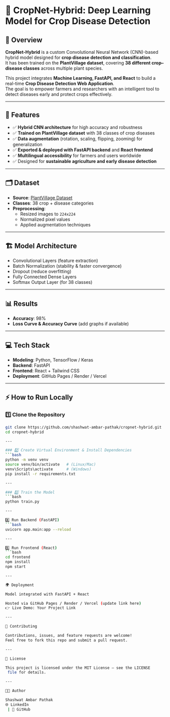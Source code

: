 # 🌱 CropNet-Hybrid: Deep Learning Model for Crop Disease Detection

## 📌 Overview
**CropNet-Hybrid** is a custom Convolutional Neural Network (CNN)-based hybrid model designed for **crop disease detection and classification**.  
It has been trained on the **PlantVillage dataset**, covering **38 different crop–disease classes** across multiple plant species.  

This project integrates **Machine Learning, FastAPI, and React** to build a real-time **Crop Disease Detection Web Application**.  
The goal is to empower farmers and researchers with an intelligent tool to detect diseases early and protect crops effectively.  

---

## 🚀 Features
- ✅ **Hybrid CNN architecture** for high accuracy and robustness  
- ✅ **Trained on PlantVillage dataset** with 38 classes of crop diseases  
- ✅ **Data augmentation** (rotation, scaling, flipping, zooming) for generalization  
- ✅ **Exported & deployed with FastAPI backend** and **React frontend**  
- ✅ **Multilingual accessibility** for farmers and users worldwide  
- ✅ Designed for **sustainable agriculture and early disease detection**  

---

## 🗂️ Dataset
- **Source**: [PlantVillage Dataset](https://www.kaggle.com/datasets/emmarex/plantdisease)  
- **Classes**: 38 crop + disease categories  
- **Preprocessing**:  
  - Resized images to `224x224`  
  - Normalized pixel values  
  - Applied augmentation techniques  

---

## 🏗️ Model Architecture
- Convolutional Layers (feature extraction)  
- Batch Normalization (stability & faster convergence)  
- Dropout (reduce overfitting)  
- Fully Connected Dense Layers  
- Softmax Output Layer (for 38 classes)  

---

## 📊 Results
- **Accuracy**: 98% 
- **Loss Curve & Accuracy Curve** (add graphs if available)  

---

## 💻 Tech Stack
- **Modeling**: Python, TensorFlow / Keras  
- **Backend**: FastAPI  
- **Frontend**: React + Tailwind CSS  
- **Deployment**: GitHub Pages / Render / Vercel  

---

## ⚡ How to Run Locally
### 1️⃣ Clone the Repository
```bash
git clone https://github.com/shashwat-ambar-pathak/cropnet-hybrid.git
cd cropnet-hybrid

---

### 2️⃣ Create Virtual Environment & Install Dependencies
```bash
python -m venv venv
source venv/bin/activate   # (Linux/Mac)
venv\Scripts\activate      # (Windows)
pip install -r requirements.txt

---

### 3️⃣ Train the Model
```bash
python train.py

---

4️⃣ Run Backend (FastAPI)
```bash
uvicorn app.main:app --reload

---

5️⃣ Run Frontend (React)
```bash
cd frontend
npm install
npm start

---

🌍 Deployment

Model integrated with FastAPI + React

Hosted via GitHub Pages / Render / Vercel (update link here)
👉 Live Demo: Your Project Link

---

🤝 Contributing

Contributions, issues, and feature requests are welcome!
Feel free to fork this repo and submit a pull request.

---

📜 License

This project is licensed under the MIT License – see the LICENSE
 file for details.

---

👨‍💻 Author

Shashwat Ambar Pathak
🌐 LinkedIn
 | 🐙 GitHub
